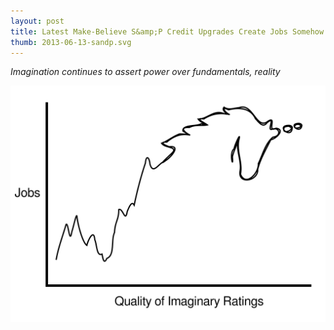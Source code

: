 ```yaml
---
layout: post
title: Latest Make-Believe S&amp;P Credit Upgrades Create Jobs Somehow
thumb: 2013-06-13-sandp.svg
---
```


*Imagination continues to assert power over fundamentals, reality*

![Unicorn Graph](/assets/2013-06-13-sandp.svg)
